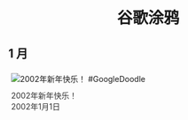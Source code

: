 
<h1 align="center"> 谷歌涂鸦 </h1>




## 1 月

<div class="image">


<img src="" alt="2002年新年快乐！ #GoogleDoodle" style="margin: 5px"/>
<div class="info" style="font-size: 14px; color:#333333; margin:5px"><div class="title">2002年新年快乐！</div><div class="date">2002年1月1日</div></div>

</div>








